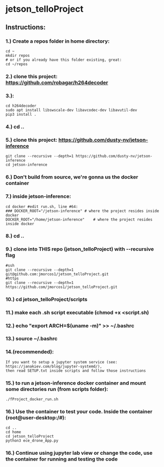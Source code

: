 # jetson_telloProject
## Instructions:
### 1.) Create a repos folder in home directory:
    cd ~
    mkdir repos
    # or if you already have this folder existing, great:
    cd ~/repos
### 2.) clone this project: https://github.com/robagar/h264decoder
### 3.):
    cd h264decoder
    sudo apt install libswscale-dev libavcodec-dev libavutil-dev
    pip3 install .
### 4.) cd ..
### 5.) clone this project: https://github.com/dusty-nv/jetson-inference
    git clone --recursive --depth=1 https://github.com/dusty-nv/jetson-inference
    cd jetson-inference
### 6.) Don't build from source, we're gonna us the docker container
### 7.) inside jetson-inference:
    cd docker #edit run.sh, line #64:
    ### DOCKER_ROOT="/jetson-inference"	# where the project resides inside docker
    DOCKER_ROOT="/home/jetson-inference"	# where the project resides inside docker
### 8.) cd ..
### 9.) clone into THIS repo (jetson_telloProject) with --recursive flag
    #ssh
    git clone --recursive --depth=1 git@github.com:jmorcos1/jetson_telloProject.git
    #https
    git clone --recursive --depth=1 https://github.com/jmorcos1/jetson_telloProject.git
### 10.) cd jetson_telloProject/scripts    
### 11.) make each .sh script executable (chmod +x <script.sh)
### 12.) echo "export ARCH=$(uname -m)" >> ~/.bashrc
### 13.) source ~/.bashrc
### 14.(recommended):
    If you want to setup a jupyter system service (see: https://janakiev.com/blog/jupyter-systemd/),
    then read SETUP.txt inside scripts and follow those instructions
### 15.) to run a jetson-inference docker container and mount some directories run (from scripts folder):
    ./fProject_docker_run.sh
### 16.) Use the container to test your code.  Inside the container (root@user-desktop:/#):
    cd ..
    cd home
    cd jetson_telloProject
    python3 ece_drone_App.py

### 16.) Continue using jupyter lab view or change the code, use the container for running and testing the code
